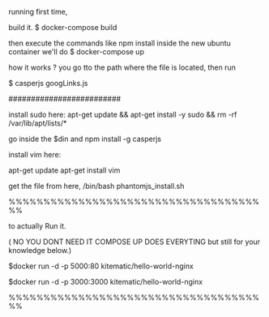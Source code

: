 running first time, 

build it. $ docker-compose build


then execute the commands like npm install inside the new ubuntu container we'll do
$ docker-compose up



how it works ?
you go tto the path where the file is located, then run 

$ casperjs googLinks.js 


#########################

install sudo here:
apt-get update && apt-get install -y sudo && rm -rf /var/lib/apt/lists/*

go inside the $din
and   npm install   -g casperjs 

install vim here:

apt-get update
apt-get install vim


get the file from here, 
/bin/bash phantomjs_install.sh 



%%%%%%%%%%%%%%%%%%%%%%%%%%%%%%%%%%%%%%

to actually Run it. 

(  NO YOU DONT NEED IT   COMPOSE UP  DOES EVERYTING but still for your knowledge below.)

$docker run -d -p 5000:80 kitematic/hello-world-nginx

$docker run -d -p 3000:3000 kitematic/hello-world-nginx

%%%%%%%%%%%%%%%%%%%%%%%%%%%%%%%%%%%%%%